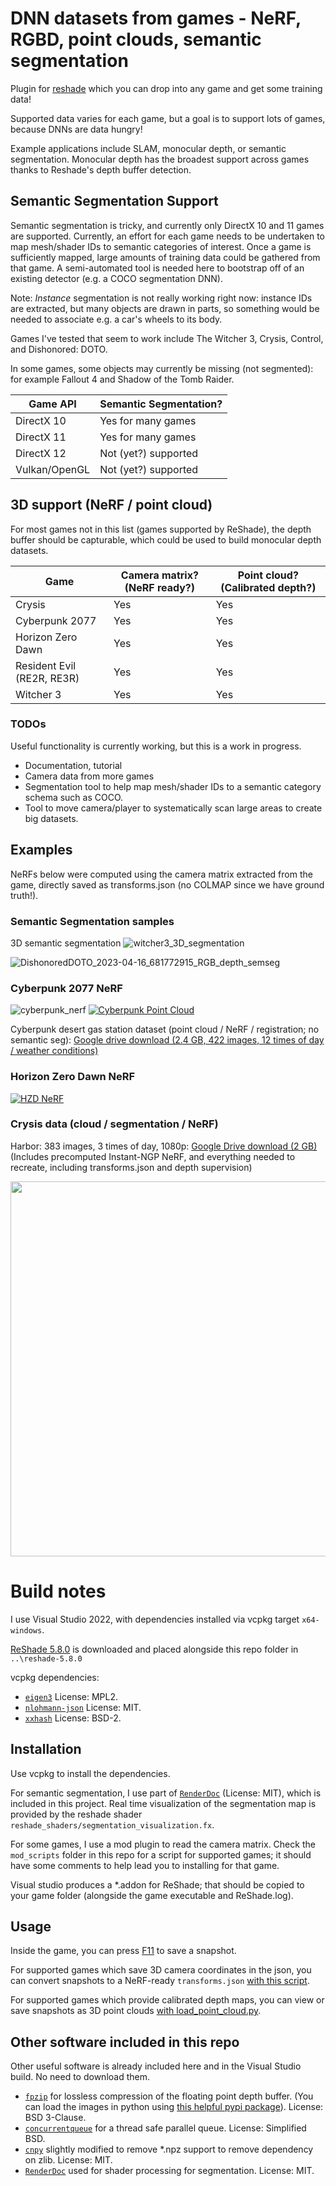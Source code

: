 # DNN datasets from games - NeRF, RGBD, point clouds, semantic segmentation
Plugin for [reshade](https://github.com/crosire/reshade) which you can drop into any game and get some training data!

Supported data varies for each game, but a goal is to support lots of games, because DNNs are data hungry!

Example applications include SLAM, monocular depth, or semantic segmentation. Monocular depth has the broadest support across games thanks to Reshade's depth buffer detection.

## Semantic Segmentation Support

Semantic segmentation is tricky, and currently only DirectX 10 and 11 games are supported. Currently, an effort for each game needs to be undertaken to map mesh/shader IDs to semantic categories of interest. Once a game is sufficiently mapped, large amounts of training data could be gathered from that game. A semi-automated tool is needed here to bootstrap off of an existing detector (e.g. a COCO segmentation DNN).

Note: *Instance* segmentation is not really working right now: instance IDs are extracted, but many objects are drawn in parts, so something would be needed to associate e.g. a car's wheels to its body.

Games I've tested that seem to work include The Witcher 3, Crysis, Control, and Dishonored: DOTO.

In some games, some objects may currently be missing (not segmented): for example Fallout 4 and Shadow of the Tomb Raider.

|Game API|Semantic Segmentation?|
|--------|----------------------|
|DirectX 10|Yes for many games|
|DirectX 11|Yes for many games|
|DirectX 12|Not (yet?) supported|
|Vulkan/OpenGL|Not (yet?) supported|

## 3D support (NeRF / point cloud)

For most games not in this list (games supported by ReShade), the depth buffer should be capturable, which could be used to build monocular depth datasets.

|Game|Camera matrix? (NeRF ready?)|Point cloud? (Calibrated depth?)|
|----|--------------|-------------------|
|Crysis|Yes|Yes|
|Cyberpunk 2077|Yes|Yes|
|Horizon Zero Dawn|Yes|Yes|
|Resident Evil (RE2R, RE3R)|Yes|Yes|
|Witcher 3|Yes|Yes|

### TODOs
Useful functionality is currently working, but this is a work in progress.

* Documentation, tutorial
* Camera data from more games
* Segmentation tool to help map mesh/shader IDs to a semantic category schema such as COCO.
* Tool to move camera/player to systematically scan large areas to create big datasets.

## Examples

NeRFs below were computed using the camera matrix extracted from the game, directly saved as transforms.json (no COLMAP since we have ground truth!).

### Semantic Segmentation samples

3D semantic segmentation
![witcher3_3D_segmentation](https://user-images.githubusercontent.com/6532938/232350112-9277bc37-c01f-4832-a106-599092a5b1e8.gif)

![DishonoredDOTO_2023-04-16_681772915_RGB_depth_semseg](https://user-images.githubusercontent.com/6532938/232349914-f988089c-eab4-498e-aeb0-41da440967b0.jpg)

### Cyberpunk 2077 NeRF
![cyberpunk_nerf](https://user-images.githubusercontent.com/6532938/212845074-bf320377-5b56-429f-b47a-eb2238f684a2.gif)
[![Cyberpunk Point Cloud](https://img.youtube.com/vi/E-JLTHHH_pk/0.jpg)](https://youtu.be/E-JLTHHH_pk)

Cyberpunk desert gas station dataset (point cloud / NeRF / registration; no semantic seg): <a href="https://drive.google.com/file/d/1aQ2DBiI6yqz4kjZV1ofUrjC_RYTI34EP/view?usp=sharing">Google drive download (2.4 GB, 422 images, 12 times of day / weather conditions)</a>

### Horizon Zero Dawn NeRF
[![HZD NeRF](https://img.youtube.com/vi/7MRoxrtSn0k/0.jpg)](https://youtu.be/7MRoxrtSn0k)

### Crysis data (cloud / segmentation / NeRF)

Harbor: 383 images, 3 times of day, 1080p: [Google Drive download (2 GB)](https://drive.google.com/file/d/1eFyvp5rR5ZKDuvm3FTppCilztKB1VIbP/view?usp=sharing)
(Includes precomputed Instant-NGP NeRF, and everything needed to recreate, including transforms.json and depth supervision)

<a href="https://drive.google.com/file/d/1eFyvp5rR5ZKDuvm3FTppCilztKB1VIbP/view?usp=sharing"><img src="https://github.com/jasonbunk/reshade_cv/assets/6532938/c9b5c234-6bab-42a4-9588-3adae85b9fca" width="600"></a>

# Build notes

I use Visual Studio 2022, with dependencies installed via vcpkg target ``x64-windows``.

[ReShade 5.8.0](https://github.com/crosire/reshade) is downloaded and placed alongside this repo folder in `..\reshade-5.8.0`

vcpkg dependencies:

* [`eigen3`](https://eigen.tuxfamily.org/) License: MPL2.
* [`nlohmann-json`](https://github.com/nlohmann/json) License: MIT.
* [`xxhash`](https://github.com/Cyan4973/xxHash) License: BSD-2.

## Installation

Use vcpkg to install the dependencies.

For semantic segmentation, I use part of [`RenderDoc`](https://github.com/baldurk/renderdoc) (License: MIT), which is included in this project. Real time visualization of the segmentation map is provided by the reshade shader ``reshade_shaders/segmentation_visualization.fx``.

For some games, I use a mod plugin to read the camera matrix. Check the `mod_scripts` folder in this repo for a script for supported games; it should have some comments to help lead you to installing for that game.

Visual studio produces a *.addon for ReShade; that should be copied to your game folder (alongside the game executable and ReShade.log).

## Usage

Inside the game, you can press [F11](https://github.com/jasonbunk/reshade_cv/blob/ab44d4ed011475deb0df59f2025473b074957382/gcv_reshade/main.cpp#L38) to save a snapshot.

For supported games which save 3D camera coordinates in the json, you can convert snapshots to a NeRF-ready `transforms.json` [with this script](python_threedee/convert_game_snapshot_jsons_to_nerf_transformsjson.py).

For supported games which provide calibrated depth maps, you can view or save snapshots as 3D point clouds [with load_point_cloud.py](python_threedee/load_point_cloud.py).

## Other software included in this repo

Other useful software is already included here and in the Visual Studio build. No need to download them.

* [`fpzip`](https://github.com/LLNL/fpzip) for lossless compression of the floating point depth buffer. (You can load the images in python using [this helpful pypi package](https://github.com/seung-lab/fpzip)). License: BSD 3-Clause.
* [`concurrentqueue`](https://github.com/cameron314/concurrentqueue) for a thread safe parallel queue. License: Simplified BSD.
* [`cnpy`](https://github.com/rogersce/cnpy.git) slightly modified to remove *.npz support to remove dependency on zlib. License: MIT.
* [`RenderDoc`](https://github.com/baldurk/renderdoc) used for shader processing for segmentation. License: MIT.